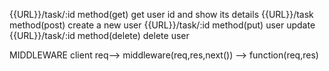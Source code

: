 {{URL}}/task/:id    method(get)      get user id and show its details
{{URL}}/task        method(post)     create a new user 
{{URL}}/task/:id    method(put)      user update
{{URL}}/task/:id    method(delete)   delete user

MIDDLEWARE 
client req--> middleware(req,res,next()) --> function(req,res)